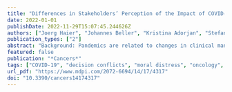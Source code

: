 ```yaml
---
title: "Differences in Stakeholders’ Perception of the Impact of COVID-19 on Clinical Care and Decision-Making"
date: 2022-01-01
publishDate: 2022-11-29T15:07:45.244626Z
authors: ["Joerg Haier", "Johannes Beller", "Kristina Adorjan", "Stefan Bleich", "Moritz de Greck", "Frank Griesinger", "Markus V. Heppt", "René Hurlemann", "Soeren Torge Mees", "Alexandra Philipsen", "Gernot Rohde", "Georgia Schilling", "Karolin Trautmann", "Stephanie E. Combs", "Siegfried Geyer", "Juergen Schaefers"]
publication_types: ["2"]
abstract: "Background: Pandemics are related to changes in clinical management. Factors that are associated with individual perceptions of related risks and decision-making processes focused on prevention and vaccination, but perceptions of other healthcare consequences are less investigated. Different perceptions of patients, nurses, and physicians on consequences regarding clinical management, decisional criteria, and burden were compared. Study Design: Cross-sectional OnCoVID questionnaire studies. Methods: Data that involved 1231 patients, physicians, and nurses from 11 German institutions that were actively involved in clinical treatment or decision-making in oncology or psychiatry were collected. Multivariate statistical approaches were used to analyze the stakeholder comparisons. Results: A total of 29.2% of professionals reported extensive changes in workload. Professionals in psychiatry returned severe impact of pandemic on all major aspects of their clinical care, but less changes were reported in oncology (p textless 0.001). Both patient groups reported much lower recognition of treatment modifications and consequences for their own care. Decisional and pandemic burden was intensively attributed from professionals towards patients, but less in the opposite direction. Conclusions: All of the groups share concerns about the impact of the COVID-19 pandemic on healthcare management and clinical processes, but to very different extent. The perception of changes is dissociated in projection towards other stakeholders. Specific awareness should avoid the dissociated impact perception between patients and professionals potentially resulting in impaired shared decision-making."
featured: false
publication: "*Cancers*"
tags: ["COVID-19", "decision conflicts", "moral distress", "oncology", "psychiatry", "uncertainty"]
url_pdf: "https://www.mdpi.com/2072-6694/14/17/4317"
doi: "10.3390/cancers14174317"
---
```


